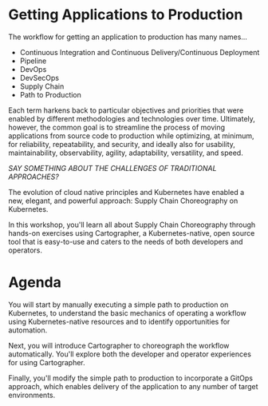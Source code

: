 # Getting Applications to Production

The workflow for getting an application to production has many names...

- Continuous Integration and Continuous Delivery/Continuous Deployment
- Pipeline
- DevOps
- DevSecOps
- Supply Chain
- Path to Production

Each term harkens back to particular objectives and priorities that were enabled by different methodologies and technologies over time.
Ultimately, however, the common goal is to streamline the process of moving applications from source code to production while optimizing, at minimum, for reliability, repeatability, and security, and ideally also for usability, maintainability, observability, agility, adaptability, versatility, and speed.

_SAY SOMETHING ABOUT THE CHALLENGES OF TRADITIONAL APPROACHES?_

The evolution of cloud native principles and Kubernetes have enabled a new, elegant, and powerful approach: Supply Chain Choreography on Kubernetes.

In this workshop, you'll learn all about Supply Chain Choreography through hands-on exercises using Cartographer, a Kubernetes-native, open source tool that is easy-to-use and caters to the needs of both developers and operators.

# Agenda

You will start by manually executing a simple path to production on Kubernetes, to understand the basic mechanics of operating a workflow using Kubernetes-native resources and to identify opportunities for automation.

Next, you will introduce Cartographer to choreograph the workflow automatically.
You'll explore both the developer and operator experiences for using Cartographer.

Finally, you'll modify the simple path to production to incorporate a GitOps approach, which enables delivery of the application to any number of target environments.
